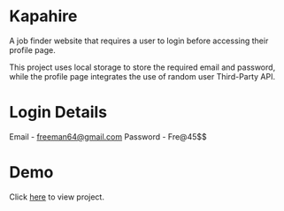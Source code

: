 # Kapahire 
A job finder website that requires a user to login before accessing their profile page.

This project uses local storage to store the required email and password, while the profile page integrates the use of random user Third-Party API.

# Login Details
Email - freeman64@gmail.com
Password - Fre@45$$


# Demo
Click [here](https://thelma-dev.github.io/kapahire/) to view project.